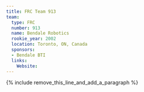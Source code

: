 ```yaml
---
title: FRC Team 913
team:
  type: FRC
  number: 913
  name: Bendale Robotics
  rookie_year: 2002
  location: Toronto, ON, Canada
  sponsors:
  - Bendale BTI
  links:
    Website:
---
```


{% include remove_this_line_and_add_a_paragraph %}